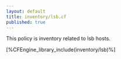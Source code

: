 ```yaml
---
layout: default
title: inventory/lsb.cf
published: true
---
```


This policy is inventory related to lsb hosts.

[%CFEngine_library_include(inventory/lsb)%]
